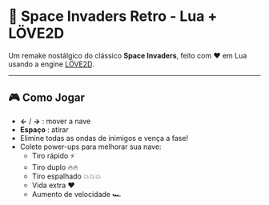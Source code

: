 # 🚀 Space Invaders Retro - Lua + LÖVE2D

Um remake nostálgico do clássico **Space Invaders**, feito com ❤️ em Lua usando a engine [LÖVE2D](https://love2d.org/).

---

## 🎮 Como Jogar

- **←** / **→** : mover a nave
- **Espaço** : atirar
- Elimine todas as ondas de inimigos e vença a fase!  
- Colete power-ups para melhorar sua nave:  
  - Tiro rápido ⚡  
  - Tiro duplo 🔥🔥  
  - Tiro espalhado 💥💥💥  
  - Vida extra ❤️  
  - Aumento de velocidade 🏎️  
